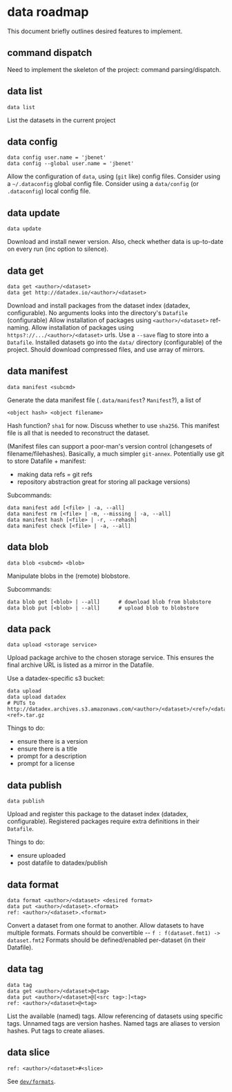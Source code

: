# data roadmap

This document briefly outlines desired features to implement.


## command dispatch

Need to implement the skeleton of the project: command parsing/dispatch.

## data list

    data list

List the datasets in the current project

## data config

    data config user.name = 'jbenet'
    data config --global user.name = 'jbenet'

Allow the configuration of `data`, using (`git` like) config files.
Consider using a `~/.dataconfig` global config file.
Consider using a `data/config` (or `.dataconfig`) local config file.

## data update

    data update

Download and install newer version.
Also, check whether data is up-to-date on every run (inc option to silence).

## data get

    data get <author>/<dataset>
    data get http://datadex.io/<author>/<dataset>

Download and install packages from the dataset index (datadex, configurable).
No arguments looks into the directory's `Datafile` (configurable)
Allow installation of packages using `<author>/<dataset>` ref-naming.
Allow installation of packages using `https?://.../<author>/<dataset>` urls.
Use a `--save` flag to store into a `Datafile`.
Installed datasets go into the `data/` directory (configurable) of the project.
Should download compressed files, and use array of mirrors.


## data manifest

    data manifest <subcmd>

Generate the data manifest file (`.data/manifest`? `Manifest`?), a list of

    <object hash> <object filename>

Hash function? `sha1` for now. Discuss whether to use `sha256`.
This manifest file is all that is needed to reconstruct the dataset.

(Manifest files can support a poor-man's version control (changesets of
filename/filehashes). Basically, a much simpler `git-annex`. Potentially use
git to store Datafile + manifest:
- making data refs = git refs
- repository abstraction great for storing all package versions)

Subcommands:

    data manifest add [<file> | -a, --all]
    data manifest rm [<file> | -m, --missing | -a, --all]
    data manifest hash [<file> | -r, --rehash]
    data manifest check [<file> | -a, --all]

## data blob

    data blob <subcmd> <blob>

Manipulate blobs in the (remote) blobstore.

Subcommands:

    data blob get [<blob> | --all]      # download blob from blobstore
    data blob put [<blob> | --all]      # upload blob to blobstore


## data pack

    data upload <storage service>

Upload package archive to the chosen storage service. This ensures the final
archive URL is listed as a mirror in the Datafile.

Use a datadex-specific s3 bucket:

    data upload
    data upload datadex
    # PUTs to http://datadex.archives.s3.amazonaws.com/<author>/<dataset>/<ref>/<dataset>-<ref>.tar.gz

Things to do:

- ensure there is a version
- ensure there is a title
- prompt for a description
- prompt for a license


## data publish

    data publish

Upload and register this package to the dataset index (datadex, configurable).
Registered packages require extra definitions in their `Datafile`.

Things to do:

- ensure uploaded
- post datafile to datadex/publish



## data format

    data format <author>/<dataset> <desired format>
    data put <author>/<dataset>.<format>
    ref: <author>/<dataset>.<format>

Convert a dataset from one format to another.
Allow datasets to have multiple formats.
Formats should be convertible -- `f : f(dataset.fmt1) -> dataset.fmt2`
Formats should be defined/enabled per-dataset (in their Datafile).

## data tag

    data tag
    data get <author>/<dataset>@<tag>
    data put <author>/<dataset>@[<src tag>:]<tag>
    ref: <author>/<dataset>@<tag>

List the available (named) tags.
Allow referencing of datasets using specific tags.
Unnamed tags are version hashes.
Named tags are aliases to version hashes.
Put tags to create aliases.

## data slice

    ref: <author>/<dataset>#<slice>

See [`dev/formats`](formats.md).
